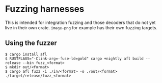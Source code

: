 # Fuzzing harnesses

This is intended for integration fuzzing and those decoders that do not yet
live in their own crate. `image-png` for example has their own fuzzing targets.

## Using the fuzzer

    $ cargo install afl
    $ RUSTFLAGS="-Clink-arg=-fuse-ld=gold" cargo +nightly afl build --release --bin fuzz_<format>
    $ mkdir out/<format>
    $ cargo afl fuzz -i ./in/<format> -o ./out/<format> ./target/release/fuzz_<format>
